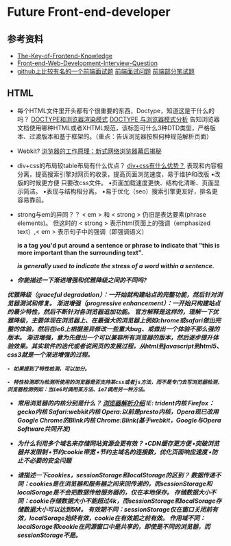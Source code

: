 # Future Front-end-developer

## 参考资料

* [The-Key-of-Frontend-Knowledge](https://leohxj.gitbooks.io/front-end-database/content/interview/index.html)
* [Front-end-Web-Development-Interview-Question](https://github.com/paddingme/Front-end-Web-Development-Interview-Question)
* [github上比较有名的一个前端面试题](http://www.cnblogs.com/bugluo/archive/2012/11/09/2762423.html)
[前端面试问题](http://handyxuefeng.blog.163.com/blog/static/454521722013111714040259/)
[前端部分笔试题](http://www.w3cfuns.com/notes/12560/f61c951c84ef79c432f6d91fd6aa9314:storey-2.html)

## HTML

* 每个HTML文件里开头都有个很重要的东西，Doctype，知道这是干什么的吗？
  [DOCTYPE和浏览器渲染模式](https://github.com/iamjoel/front-end-note/blob/master/detail/html/quirks-mode-and-standards-mode.md)
  [DOCTYPE 与浏览器模式分析](http://w3help.org/zh-cn/casestudies/002)
  告知浏览器文档使用哪种HTML或者XHTML规范，该标签可什么3种DTD类型，严格版本、过渡版本和基于框架的。（重点：告诉浏览器按照何种规范解析页面）

* Webkit?
  [浏览器的工作原理：新式网络浏览器幕后揭秘](http://www.html5rocks.com/zh/tutorials/internals/howbrowserswork/)

* div+css的布局较table布局有什么优点？
  [div+css有什么优势？](http://www.qietu.com/div-css-advantage/)
  表现和内容相分离，提高搜索引擎对网页的收录，提高页面浏览速度，易于维护和改版
  •改版的时候更方便 只要改css文件。
  •页面加载速度更快、结构化清晰、页面显示简洁。
  •表现与结构相分离。
  •易于优化（seo）搜索引擎更友好，排名更容易靠前。

* strong与em的异同？？
  < em > 和 < strong > 仍旧是表达要素(phrase elements)。
  但这时的 < strong > 表示html页面上的强调（emphasized text）,< em > 表示句子中的强调（即强调语义）

  <strong> is a tag you'd put around a sentence or phrase to indicate that "this is more important than the surrounding text".

  <em> is generally used to indicate the stress of a word within a sentence.

* 你能描述一下渐进增强和优雅降级之间的不同吗?

优雅降级（graceful degradation）：一开始就构建站点的完整功能，然后针对浏览器测试和修复。
渐进增强（progressive enhancement）：一开始只构建站点的最少特性，然后不断针对各浏览器追加功能。
官方解释是这样的，理解一下优雅降级，主要体现在浏览器上、在最强大的浏览器上例如chrome或safari做出完整的体验，然后在ie6上根据差异修改一些重大bug、或做出一个体验不那么强的版本。
渐进増强，意为先做出一个可以兼容所有浏览器的版本，然后逐步提升体验效果。其实软件的迭代或者说网页的发展过程，从html到javascript到html5、css3就是一个渐进增强的过程。

    - 如果提到了特性检测，可以加分。

    - 特性检测即为检测所使用的浏览器是否支持某css或者js方法，而不是专门去写浏览器检测，浏览器检测例如：当ie6时调用某方法、ie7调用另一种方法。

* 常用浏览器的内核分别是什么？
  [浏览器解析介绍](https://leohxj.gitbooks.io/front-end-database/content/theory/browser-engine.html)
  IE: trident内核
  Firefox：gecko内核
  Safari:webkit内核
  Opera:以前是presto内核，Opera现已改用Google Chrome的Blink内核
  Chrome:Blink(基于webkit，Google与Opera Software共同开发) 

* 为什么利用多个域名来存储网站资源会更有效？
  •CDN缓存更方便 
  •突破浏览器并发限制 
  •节约cookie带宽 
  •节约主域名的连接数，优化页面响应速度 
  •防止不必要的安全问题

* 请描述一下cookies，sessionStorage和localStorage的区别？
  数据传递不同：cookies是在浏览器和服务器之间来回传递的，而sessionStorage和localSorage是不会把数据传给服务器的，仅在本地保存。
  存储数据大小不同：cookie存储数据大小不能超过4k，而sessionStorage和localSorage存储数据大小可以达到5M。
  有效期不同：sessionStorage仅在窗口关闭前有效，localSorage始终有效，cookie在有效期之前有效。
  作用域不同：localSorage和cookie在同源窗口中是共享的，即使是不同的浏览器，而sessionStorage不是。
